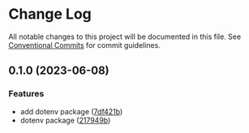 # Change Log

All notable changes to this project will be documented in this file.
See [Conventional Commits](https://conventionalcommits.org) for commit guidelines.

## 0.1.0 (2023-06-08)

### Features

- add dotenv package ([7df421b](https://github.com/rondymesquita/shell/commit/7df421b0e38392aa586330b572663dabbc96f43a))
- dotenv package ([217949b](https://github.com/rondymesquita/shell/commit/217949b9e8f2c77dacddd6cf7ac0cd8400c6a596))
